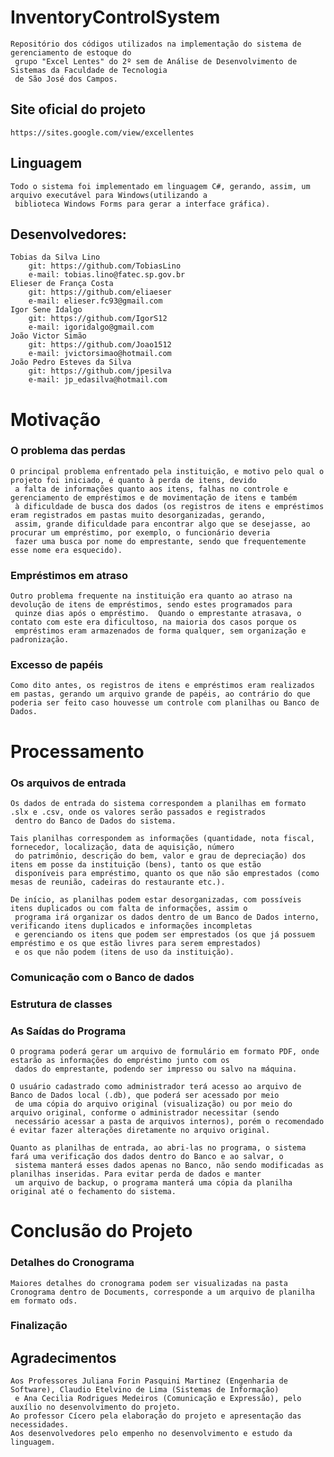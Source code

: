 # InventoryControlSystem
	Repositório dos códigos utilizados na implementação do sistema de gerenciamento de estoque do
	 grupo "Excel Lentes" do 2º sem de Análise de Desenvolvimento de Sistemas da Faculdade de Tecnologia
	 de São José dos Campos.

## Site oficial do projeto
	https://sites.google.com/view/excellentes


## Linguagem
	Todo o sistema foi implementado em linguagem C#, gerando, assim, um arquivo executável para Windows(utilizando a
	 biblioteca Windows Forms para gerar a interface gráfica).

## Desenvolvedores:
	Tobias da Silva Lino
		git: https://github.com/TobiasLino
		e-mail: tobias.lino@fatec.sp.gov.br
	Elieser de França Costa
		git: https://github.com/eliaeser
		e-mail: elieser.fc93@gmail.com
	Igor Sene Idalgo
		git: https://github.com/IgorS12
		e-mail: igoridalgo@gmail.com			
	João Victor Simão
		git: https://github.com/Joao1512
		e-mail: jvictorsimao@hotmail.com
	João Pedro Esteves da Silva
		git: https://github.com/jpesilva
		e-mail: jp_edasilva@hotmail.com

# Motivação

### O problema das perdas
	O principal problema enfrentado pela instituição, e motivo pelo qual o projeto foi iniciado, é quanto à perda de itens, devido
	 a falta de informações quanto aos itens, falhas no controle e gerenciamento de empréstimos e de movimentação de itens e também
	 à dificuldade de busca dos dados (os registros de itens e empréstimos eram registrados em pastas muito desorganizadas, gerando,
	 assim, grande dificuldade para encontrar algo que se desejasse, ao procurar um empréstimo, por exemplo, o funcionário deveria
	 fazer uma busca por nome do emprestante, sendo que frequentemente esse nome era esquecido).

### Empréstimos em atraso
	Outro problema frequente na instituição era quanto ao atraso na devolução de itens de empréstimos, sendo estes programados para
	 quinze dias após o empréstimo.  Quando o emprestante atrasava, o contato com este era dificultoso, na maioria dos casos porque os
	 empréstimos eram armazenados de forma qualquer, sem organização e padronização.

### Excesso de papéis 
	Como dito antes, os registros de itens e empréstimos eram realizados em pastas, gerando um arquivo grande de papéis, ao contrário do que poderia ser feito caso houvesse um controle com planilhas ou Banco de Dados.

# Processamento
### Os arquivos de entrada
	Os dados de entrada do sistema correspondem a planilhas em formato .slx e .csv, onde os valores serão passados e registrados
	 dentro do Banco de Dados do sistema.

	Tais planilhas correspondem as informações (quantidade, nota fiscal, fornecedor, localização, data de aquisição, número
	 do patrimônio, descrição do bem, valor e grau de depreciação) dos itens em posse da instituição (bens), tanto os que estão
	 disponíveis para empréstimo, quanto os que não são emprestados (como mesas de reunião, cadeiras do restaurante etc.).

	De início, as planilhas podem estar desorganizadas, com possíveis itens duplicados ou com falta de informações, assim o
	 programa irá organizar os dados dentro de um Banco de Dados interno, verificando itens duplicados e informações incompletas
	 e gerenciando os itens que podem ser emprestados (os que já possuem empréstimo e os que estão livres para serem emprestados)
	 e os que não podem (itens de uso da instituição).

### Comunicação com o Banco de dados
### Estrutura de classes

### As Saídas do Programa
	O programa poderá gerar um arquivo de formulário em formato PDF, onde estarão as informações do empréstimo junto com os
	 dados do emprestante, podendo ser impresso ou salvo na máquina.

	O usuário cadastrado como administrador terá acesso ao arquivo de Banco de Dados local (.db), que poderá ser acessado por meio
	 de uma cópia do arquivo original (visualização) ou por meio do arquivo original, conforme o administrador necessitar (sendo
	 necessário acessar a pasta de arquivos internos), porém o recomendado é evitar fazer alterações diretamente no arquivo original.

	Quanto as planilhas de entrada, ao abri-las no programa, o sistema fará uma verificação dos dados dentro do Banco e ao salvar, o
	 sistema manterá esses dados apenas no Banco, não sendo modificadas as planilhas inseridas. Para evitar perda de dados e manter
	 um arquivo de backup, o programa manterá uma cópia da planilha original até o fechamento do sistema.

# Conclusão do Projeto
### Detalhes do Cronograma
	Maiores detalhes do cronograma podem ser visualizadas na pasta Cronograma dentro de Documents, corresponde a um arquivo de planilha em formato ods.
	
### Finalização

## Agradecimentos
	Aos Professores Juliana Forin Pasquini Martinez (Engenharia de Software), Claudio Etelvino de Lima (Sistemas de Informação)
	 e Ana Cecilia Rodrigues Medeiros (Comunicação e Expressão), pelo auxílio no desenvolvimento do projeto.
	Ao professor Cícero pela elaboração do projeto e apresentação das necessidades.
	Aos desenvolvedores pelo empenho no desenvolvimento e estudo da linguagem.


	
